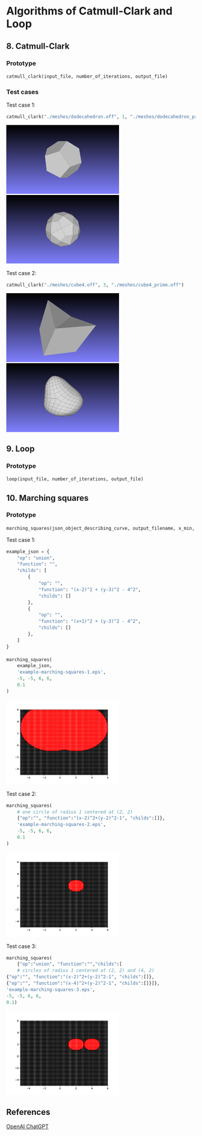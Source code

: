 # Algorithms of Catmull-Clark and Loop

## 8. Catmull-Clark

### Prototype

```python
catmull_clark(input_file, number_of_iterations, output_file)
```

### Test cases

Test case 1:

```python
catmull_clark("./meshes/dodecahedron.off", 1, "./meshes/dodecahedron_prime.off")
```
<img src="./snapshots/snapshot02.png" width="300"/>
<img src="./snapshots/snapshot03.png" width="300"/>

Test case 2:

```python
catmull_clark("./meshes/cube4.off", 3, "./meshes/cube4_prime.off")
```

<img src="./snapshots/snapshot00.png" width="300"/>
<img src="./snapshots/snapshot01.png" width="300"/>

## 9. Loop

### Prototype

```python
loop(input_file, number_of_iterations, output_file)
```


## 10. Marching squares


### Prototype

```python
marching_squares(json_object_describing_curve, output_filename, x_min, y_min, x_max, y_max, precision)
```

Test case 1:

```python
example_json = {
    "op": "union",
    "function": "",
    "childs": [
        {
            "op": "",
            "function": "(x-2)^2 + (y-3)^2 - 4^2",
            "childs": []
        },
        {
            "op": "",
            "function": "(x+1)^2 + (y-3)^2 - 4^2",
            "childs": []
        },
    ]
}

marching_squares(
    example_json,
    'example-marching-squares-1.eps',
    -5, -5, 6, 6,
    0.1
)
```

<img src="./snapshots/example-marching-squares-1.png" width="300"/>

Test case 2:

```python
marching_squares(
    # one circle of radius 1 centered at (2, 2)
    {"op":"", "function":"(x-2)^2+(y-2)^2-1", "childs":[]},
    'example-marching-squares-2.eps',
    -5, -5, 6, 6,
    0.1
)
```

<img src="./snapshots/example-marching-squares-2.png" width="300"/>

Test case 3:

```python
marching_squares(
    {"op":"union", "function":"","childs":[
    # circles of radius 1 centered at (2, 2) and (4, 2)
{"op":"", "function":"(x-2)^2+(y-2)^2-1", "childs":[]},
{"op":"", "function":"(x-4)^2+(y-2)^2-1", "childs":[]}]},
'example-marching-squares-3.eps',
-5, -5, 6, 6,
0.1)
```

<img src="./snapshots/example-marching-squares-3.png" width="300"/>



## References

[OpenAI ChatGPT](https://chatgpt.com/share/67cbb080-0360-800b-8147-8dc44f3f7e70)


